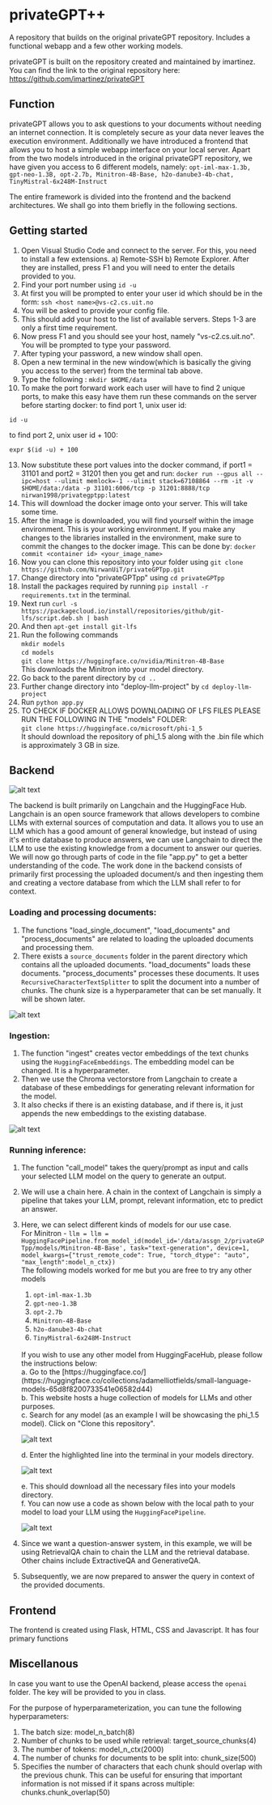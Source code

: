 # privateGPT++
A repository that builds on the original privateGPT repository. Includes a functional webapp and a few other working models.

privateGPT is built on the repository created and maintained by imartinez. You can find the link to the original repository here: https://github.com/imartinez/privateGPT

## Function
privateGPT allows you to ask questions to your documents without needing an internet connection. It is completely secure as your data never leaves the execution environment.
Additionally we have introduced a frontend that allows you to host a simple webapp interface on your local server. 
Apart from the two models introduced in the original privateGPT repository, we have given you access to 6 different models, namely: ```opt-iml-max-1.3b, gpt-neo-1.3B, opt-2.7b, Minitron-4B-Base, h2o-danube3-4b-chat, TinyMistral-6x248M-Instruct```

The entire framework is divided into the frontend and the backend architectures. We shall go into them briefly in the following sections.

## Getting started

1. Open Visual Studio Code and connect to the server. For this, you need to install a few extensions. a) Remote-SSH b) Remote Explorer. After they are installed, press F1 and you will need to enter the details provided to you.
2. Find your port number using ```id -u```
3. At first you will be prompted to enter your user id which should be in the form: ```ssh <host name>@vs-c2.cs.uit.no```
5. You will be asked to provide your config file.
6. This should add your host to the list of available servers. Steps 1-3 are only a first time requirement.
7. Now press F1 and you should see your host, namely "vs-c2.cs.uit.no". You will be prompted to type your password.
8. After typing your password, a new window shall open.
9. Open a new terminal in the new window(which is basically the giving you access to the server) from the terminal tab above.
10. Type the following : ```mkdir $HOME/data```
11. To make the port forward work each user will have to find 2 unique ports, to make this easy have them run these commands on the server before starting docker:
to find port 1, unix user id:

```id -u```

to find port 2, unix user id + 100:

```expr $(id -u) + 100```

13. Now substitute these port values into the docker command, if port1 = 31101 and port2 = 31201 then you get and run:
```docker run --gpus all --ipc=host --ulimit memlock=-1 --ulimit stack=67108864 --rm -it -v $HOME/data:/data -p 31101:6006/tcp -p 31201:8888/tcp nirwan1998/privategptpp:latest```
14. This will download the docker image onto your server. This will take some time.
15. After the image is downloaded, you will find yourself within the image environment. This is your working environment. If you make any changes to the libraries installed in the environment, make sure to commit the changes to the docker image. This can be done by: ```docker commit <container id> <your_image_name>```
16. Now you can clone this repository into your folder using ```git clone https://github.com/NirwanUiT/privateGPTpp.git```
17. Change directory into "privateGPTpp" using ```cd privateGPTpp```
18. Install the packages required by running ```pip install -r requirements.txt``` in the terminal.
19. Next run ```curl -s https://packagecloud.io/install/repositories/github/git-lfs/script.deb.sh | bash```
20. And then ```apt-get install git-lfs```
21. Run the following commands<br>
   ```mkdir models```<br>
   ```cd models```<br>
   ```git clone https://huggingface.co/nvidia/Minitron-4B-Base```<br>
   This downloads the Minitron into your model directory.
22. Go back to the parent directory by ```cd ..```
23. Further change directory into "deploy-llm-project" by ```cd deploy-llm-project```
24. Run ```python app.py```
25. TO CHECK IF DOCKER ALLOWS DOWNLOADING OF LFS FILES PLEASE RUN THE FOLLOWING IN THE "models" FOLDER:
    <br>
    ```git clone https://huggingface.co/microsoft/phi-1_5```
    <br>
    It should download the repository of phi_1.5 along with the .bin file which is approximately 3 GB in size.

## Backend

![alt text](https://github.com/NirwanUiT/privateGPTpp/blob/master/Flowchart.png?raw=true)

The backend is built primarily on Langchain and the HuggingFace Hub.
Langchain is an open source framework that allows developers to combine LLMs with external sources of computation and data.
It allows you to use an LLM which has a good amount of general knowledge, but instead of using it's entire database to produce answers, we can use Langchain to direct the LLM to use the existing knowledge from a document to answer our queries. 
We will now go through parts of code in the file "app.py" to get a better understanding of the code.
The work done in the backend consists of primarily first processing the uploaded document/s and then ingesting them and creating a vectore database from which the LLM shall refer to for context.

### Loading and processing documents:
1. The functions "load_single_document", "load_documents" and "process_documents" are related to loading the uploaded documents and processing them.
2. There exists a ```source_documents``` folder in the parent directory which contains all the uploaded documents. "load_documents" loads these documents. "process_documents" processes these documents. It uses ```RecursiveCharacterTextSplitter``` to split the document into a number of chunks. The chunk size is a hyperparameter that can be set manually. It will be shown later.<br>

![alt text](https://github.com/NirwanUiT/privateGPTpp/blob/master/text_splitter.png?raw=true)

### Ingestion:
1. The function "ingest" creates vector embeddings of the text chunks using the ```HuggingFaceEmbeddings```. The embedding model can be changed. It is a hyperparameter.
2. Then we use the Chroma vectorstore from Langchain to create a database of these embeddings for generating relevant information for the model.
3. It also checks if there is an existing database, and if there is, it just appends the new embeddings to the existing database.
   
![alt text](https://github.com/NirwanUiT/privateGPTpp/blob/master/ingest.png?raw=true)

### Running inference:
1. The function "call_model" takes the query/prompt as input and calls your selected LLM model on the query to generate an output.
2. We will use a chain here. A chain in the context of Langchain is simply a pipeline that takes your LLM, prompt, relevant information, etc to predict an answer.
3. Here, we can select different kinds of models for our use case.<br>
   For Minitron - ```llm = llm = HuggingFacePipeline.from_model_id(model_id='/data/assgn_2/privateGPTpp/models/Minitron-4B-Base', task="text-generation", device=1,
                                        model_kwargs={"trust_remote_code": True, "torch_dtype": "auto", "max_length":model_n_ctx})```<br>
   The following models worked for me but you are free to try any other models<br>
   1. ```opt-iml-max-1.3b```
   2. ```gpt-neo-1.3B```
   3. ```opt-2.7b```
   4. ```Minitron-4B-Base```
   5. ```h2o-danube3-4b-chat```
   6. ```TinyMistral-6x248M-Instruct```
   <br>
   If you wish to use any other model from HuggingFaceHub, please follow the instructions below:<br>
   a. Go to the [https://huggingface.co/](https://huggingface.co/collections/adamelliotfields/small-language-models-65d8f8200733541e06582d44)<br>
   b. This website hosts a huge collection of models for LLMs and other purposes.<br>
   c. Search for any model (as an example I will be showcasing the phi_1.5 model). Click on "Clone this repository".<br>
   
   ![alt text](https://github.com/NirwanUiT/privateGPTpp/blob/master/huggingface_phi_clone.png?raw=true)<br>
   
   d. Enter the highlighted line into the terminal in your models directory.<br>
   
   ![alt text](https://github.com/NirwanUiT/privateGPTpp/blob/master/clone_huggingface_model.png?raw=true)<br>
   
   e. This should download all the necessary files into your models directory.<br>
   f. You can now use a code as shown below with the local path to your model to load your LLM using the ```HuggingFacePipeline```.
   
   ![alt text](https://github.com/NirwanUiT/privateGPTpp/blob/master/HuggingFacePipeline.png?raw=true)<br>
   
5. Since we want a question-answer system, in this example, we will be using RetrievalQA chain to chain the LLM and the retrieval database. Other chains include ExtractiveQA and GenerativeQA.<br>
6. Subsequently, we are now prepared to answer the query in context of the provided documents.

## Frontend

The frontend is created using Flask, HTML, CSS and Javascript.
It has four primary functions

## Miscellanous

In case you want to use the OpenAI backend, please access the ```openai``` folder. The key will be provided to you in class.<br>

For the purpose of hyperparameterization, you can tune the following hyperparameters:
1. The batch size: model_n_batch(8)
2. Number of chunks to be used while retrieval: target_source_chunks(4)
3. The number of tokens: model_n_ctx(2000)
4. The number of chunks for documents to be split into: chunk_size(500)
5. Specifies the number of characters that each chunk should overlap with the previous chunk. This can be useful for ensuring that important information is not missed if it spans across multiple: chunks.chunk_overlap(50)
